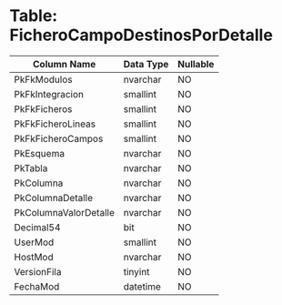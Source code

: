 # Table: FicheroCampoDestinosPorDetalle

| Column Name | Data Type | Nullable |
|-------------|-----------|----------|
| PkFkModulos | nvarchar | NO |
| PkFkIntegracion | smallint | NO |
| PkFkFicheros | smallint | NO |
| PkFkFicheroLineas | smallint | NO |
| PkFkFicheroCampos | smallint | NO |
| PkEsquema | nvarchar | NO |
| PkTabla | nvarchar | NO |
| PkColumna | nvarchar | NO |
| PkColumnaDetalle | nvarchar | NO |
| PkColumnaValorDetalle | nvarchar | NO |
| Decimal54 | bit | NO |
| UserMod | smallint | NO |
| HostMod | nvarchar | NO |
| VersionFila | tinyint | NO |
| FechaMod | datetime | NO |

